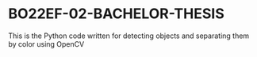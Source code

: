 # BO22EF-02-BACHELOR-THESIS
This is the Python code written for detecting objects and separating them by color using OpenCV
